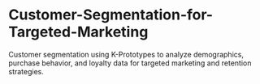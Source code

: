 # Customer-Segmentation-for-Targeted-Marketing
Customer segmentation using K-Prototypes to analyze demographics, purchase behavior, and loyalty data for targeted marketing and retention strategies.
